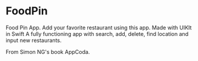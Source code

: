 # FoodPin
Food Pin App. Add your favorite restaurant using this app. Made with UIKIt in Swift
A fully functioning app with search, add, delete, find location and input new restaurants.

From Simon NG's book AppCoda.
